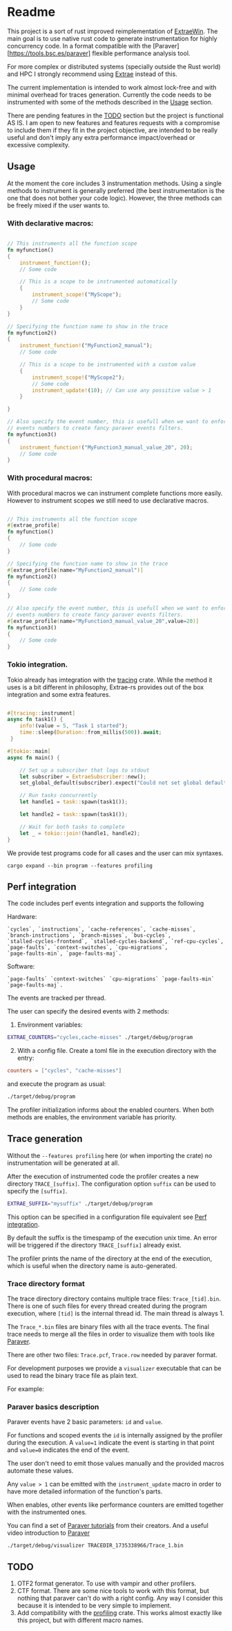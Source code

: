 # Readme

This project is a sort of rust improved reimplementation of
[ExtraeWin](https://github.com/Ergus/ExtraeWin). The main goal is to
use native rust code to generate instrumentation for highly
concurrency code. In a format compatible with the
[Paraver][https://tools.bsc.es/paraver] flexible performance analysis
tool.

For more complex or distributed systems (specially outside the Rust
world) and HPC I strongly recommend using
[Extrae](https://tools.bsc.es/extrae) instead of this.

The current implementation is intended to work almost lock-free and
with minimal overhead for traces generation.  Currently the code needs
to be instrumented with some of the methods described in the
[Usage](#usage) section.

There are pending features in the [TODO](#todo) section but the
project is functional AS IS. I am open to new features and features
requests with a compromise to include them if they fit in the project
objective, are intended to be really useful and don't imply any extra
performance impact/overhead or excessive complexity.

## Usage

At the moment the core includes 3 instrumentation methods. Using a
single methods to instrument is generally preferred (the best
instrumentation is the one that does not bother your code
logic). However, the three methods can be freely mixed if the user
wants to.

### With declarative macros:

```rust

// This instruments all the function scope
fn myfunction()
{
    instrument_function!();
    // Some code

	// This is a scope to be instrumented automatically
	{
		instrument_scope!("MyScope");
		// Some code
	}
}

// Specifying the function name to show in the trace
fn myfunction2()
{
    instrument_function!("MyFunction2_manual");
    // Some code

	// This is a scope to be instrumented with a custom value
	{
		instrument_scope!("MyScope2");
		// Some code
		instrument_update!(10); // Can use any possitive value > 1
	}

}

// Also specify the event number, this is usefull when we want to enforce
// events numbers to create fancy paraver events filters.
fn myfunction3()
{
    instrument_function!("MyFunction3_manual_value_20", 20);
    // Some code
}
```

### With procedural macros:

With procedural macros we can instrument complete functions more
easily.  However to instrument scopes we still need to use declarative
macros.


```rust

// This instruments all the function scope
#[extrae_profile]
fn myfunction()
{
    // Some code
}

// Specifying the function name to show in the trace
#[extrae_profile(name="MyFunction2_manual")]
fn myfunction2()
{
    // Some code
}

// Also specify the event number, this is usefull when we want to enforce
// events numbers to create fancy paraver events filters.
#[extrae_profile(name="MyFunction3_manual_value_20",value=20)]
fn myfunction3()
{
    // Some code
}
```

### Tokio integration.

Tokio already has imtegration with the
[tracing](https://crates.io/crates/tracing) crate. While the method it
uses is a bit different in philosophy, Extrae-rs provides out of the
box integration and some extra features.


```rust

#[tracing::instrument]
async fn task1() {
    info!(value = 5, "Task 1 started");
    time::sleep(Duration::from_millis(500)).await;
 }

#[tokio::main]
async fn main() {

    // Set up a subscriber that logs to stdout
    let subscriber = ExtraeSubscriber::new();
    set_global_default(subscriber).expect("Could not set global default subscriber");

    // Run tasks concurrently
    let handle1 = task::spawn(task1());

    let handle2 = task::spawn(task1());

    // Wait for both tasks to complete
    let _ = tokio::join!(handle1, handle2);
}

```

We provide test programs code for all cases and the user can mix
syntaxes.


```shell
cargo expand --bin program --features profiling
```

## Perf integration

The code includes perf events integration and supports the following

Hardware:

	`cycles`, `instructions`, `cache-references`, `cache-misses`,
	`branch-instructions`, `branch-misses`, `bus-cycles`,
	`stalled-cycles-frontend`, `stalled-cycles-backend`, `ref-cpu-cycles`,
	`page-faults`, `context-switches`, `cpu-migrations`,
	`page-faults-min`, `page-faults-maj`.

Software:

	`page-faults` `context-switches` `cpu-migrations` `page-faults-min`
	`page-faults-maj`.

The events are tracked per thread.

The user can specify the desired events with 2 methods:

1. Environment variables:

```bash
EXTRAE_COUNTERS="cycles,cache-misses" ./target/debug/program
```

2. With a config file. Create a toml file in the execution directory
   with the entry:

```toml
counters = ["cycles", "cache-misses"]
```

and execute the program as usual:

```bash
./target/debug/program
```

The profiler initialization informs about the enabled counters.
When both methods are enables, the environment variable has priority.

## Trace generation

Without the `--features profiling` here (or when importing the crate)
no instrumentation will be generated at all.

After the execution of instrumented code the profiler creates a new
directory `TRACE_[suffix]`. The configuration option `suffix` can be
used to specify the `[suffix]`.

```bash
EXTRAE_SUFFIX="mysuffix" ./target/debug/program
```

This option can be specified in a configuration file equivalent see
[Perf integration](#perf-integration).

By default the suffix is the timespamp of the execution unix time. An
error will be triggered if the directory `TRACE_[suffix]` already
exist.

The profiler prints the name of the directory at the end of the
execution, which is useful when the directory name is auto-generated.

### Trace directory format

The trace directory directory contains multiple trace files:
`Trace_[tid].bin`. There is one of such files for every thread created
during the program execution, where `[tid]` is the internal thread
id. The main thread is always 1.

The `Trace_*.bin` files are binary files with all the trace events. The
final trace needs to merge all the files in order to visualize them
with tools like [Paraver](https://tools.bsc.es/paraver).

There are other two files: `Trace.pcf`, `Trace.row` needed by paraver
format.

For development purposes we provide a `visualizer` executable that can
be used to read the binary trace file as plain text.

For example:

### Paraver basics description

Paraver events have 2 basic parameters: `id` and `value`.

For functions and scoped events the `id` is internally assigned by the
profiler during the execution. A `value=1` indicate the event is
starting in that point and `value=0` indicates the end of the
event.

The user don't need to emit those values manually and the provided
macros automate these values.

Any `value > 1` can be emitted with the `instrument_update` macro in
order to have more detailed information of the function's parts.

When enables, other events like performance counters are emitted
together with the instrumented ones.

You can find a set of [Paraver
tutorials](https://tools.bsc.es/paraver-tutorials) from their
creators. And a useful video introduction to
[Paraver](https://www.youtube.com/watch?v=R8_EhVpOzb0)


```shell
./target/debug/visualizer TRACEDIR_1735338966/Trace_1.bin
```

## TODO

1. OTF2 format generator. To use with vampir and other profilers.
2. CTF format. There are some nice tools to work with this format, but
   nothing that paraver can't do with a right config.  Any way I
   consider this because it is intended to be very simple to
   implement.
3. Add compatibility with the
   [profiling](https://crates.io/crates/profiling) crate. This works
   almost exactly like this project, but with different macro names.
